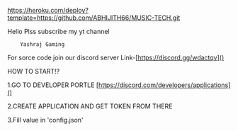 https://heroku.com/deploy?template=https://github.com/ABHIJITH66/MUSIC-TECH.git


Hello Plss subscribe my yt channel

        Yashraj Gaming



For sorce code join our discord server
Link-[https://discord.gg/wdactqv]()

HOW TO START!?

1.GO TO DEVELOPER PORTLE [https://discord.com/developers/applications]()

2.CREATE APPLICATION AND GET TOKEN FROM THERE

3.Fill value in 'config.json'

